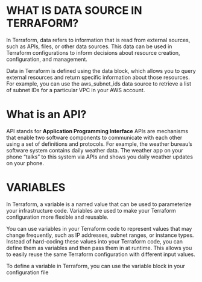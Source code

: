 # WHAT IS DATA SOURCE IN TERRAFORM?

In Terraform, data refers to information that is read from external sources, such as APIs, files, or other data sources. This data can be used in Terraform configurations to inform decisions about resource creation, configuration, and management.

Data in Terraform is defined using the data block, which allows you to query external resources and return specific information about those resources. For example, you can use the aws_subnet_ids data source to retrieve a list of subnet IDs for a particular VPC in your AWS account.


# What is an API?
API stands for **Application Programming Interface**
APIs are mechanisms that enable two software components to communicate with each other using a set of definitions and protocols. For example, the weather bureau’s software system contains daily weather data. The weather app on your phone “talks” to this system via APIs and shows you daily weather updates on your phone.


# VARIABLES

In Terraform, a variable is a named value that can be used to parameterize your infrastructure code. Variables are used to make your Terraform configuration more flexible and reusable.

You can use variables in your Terraform code to represent values that may change frequently, such as IP addresses, subnet ranges, or instance types. Instead of hard-coding these values into your Terraform code, you can define them as variables and then pass them in at runtime. This allows you to easily reuse the same Terraform configuration with different input values.

To define a variable in Terraform, you can use the variable block in your configuration file